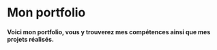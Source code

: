 # Mon portfolio

#### Voici mon portfolio, vous y trouverez mes compétences ainsi que mes projets réalisés.

